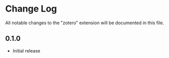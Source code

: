 # Change Log

All notable changes to the "zotero" extension will be documented in this file.

## 0.1.0
- Initial release
